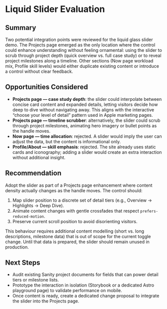 # Liquid Slider Evaluation

## Summary
Two potential integration points were reviewed for the liquid glass slider demo. The Projects page emerged as the only location where the control could enhance understanding without feeling ornamental: using the slider to scrub through project depth (quick overview vs. full case study) or to reveal project milestones along a timeline. Other sections (Now page workload mix, Profile skill levels) would either duplicate existing content or introduce a control without clear feedback.

## Opportunities Considered
- **Projects page — case study depth**: the slider could interpolate between concise card content and expanded details, letting visitors decide how deep to dive without navigating away. This aligns with the interactive “choose your level of detail” pattern used in Apple marketing pages.
- **Projects page — timeline scrubber**: alternatively, the slider could scrub through project milestones, animating hero imagery or bullet points as the handle moves.
- **Now page — time allocation**: rejected. A slider would imply the user can adjust the data, but the content is informational only.
- **Profile/About — skill emphasis**: rejected. The site already uses static cards and iconography; adding a slider would create an extra interaction without additional insight.

## Recommendation
Adopt the slider as part of a Projects page enhancement where content density actually changes as the handle moves. The control should:
1. Map slider position to a discrete set of detail tiers (e.g., Overview → Highlights → Deep Dive).
2. Animate content changes with gentle crossfades that respect `prefers-reduced-motion`.
3. Preserve current scroll position to avoid disorienting visitors.

This behaviour requires additional content modelling (short vs. long descriptions, milestone data) that is out of scope for the current toggle change. Until that data is prepared, the slider should remain unused in production.

## Next Steps
- Audit existing Sanity project documents for fields that can power detail tiers or milestone lists.
- Prototype the interaction in isolation (Storybook or a dedicated Astro playground page) to validate performance on mobile.
- Once content is ready, create a dedicated change proposal to integrate the slider into the Projects page.
